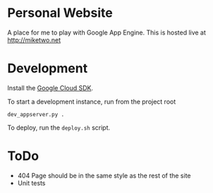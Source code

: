 # Personal Website

A place for me to play with Google App Engine. This is hosted live at http://miketwo.net

# Development

Install the [Google Cloud SDK](https://cloud.google.com/sdk/docs/).

To start a development instance, run from the project root
```
dev_appserver.py .
```

To deploy, run the `deploy.sh` script.

# ToDo

 - 404 Page should be in the same style as the rest of the site
 - Unit tests

